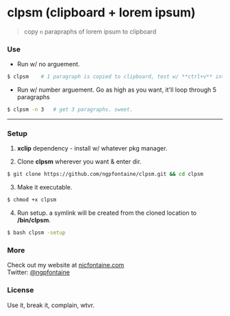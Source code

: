 # clpsm (clipboard + lorem ipsum)

> copy `n` parapraphs of lorem ipsum to clipboard   
   
   
### Use   

- Run w/ no arguement.
```bash
$ clpsm    # 1 paragraph is copied to clipboard, test w/ **ctrl+v** into text editor. nice.
```

- Run w/ number arguement. Go as high as you want, it'll loop through 5 paragraphs
```bash
$ clpsm -n 3   # get 3 paragraphs. sweet.
```    

---


### Setup   

1. **xclip** dependency - install w/ whatever pkg manager.    

2. Clone **clpsm** wherever you want & enter dir.
```bash
$ git clone https://github.com/ngpfontaine/clpsm.git && cd clpsm
```

3. Make it executable.
```bash
$ chmod +x clpsm
```

4. Run setup. a symlink will be created from the cloned location to **/bin/clpsm**.
```bash
$ bash clpsm -setup
```


### More
Check out my website at [nicfontaine.com](https://nicfontaine.com)  
Twitter: [@ngpfontaine](https://twitter.com/ngpfontaine)

### License
Use it, break it, complain, wtvr.
